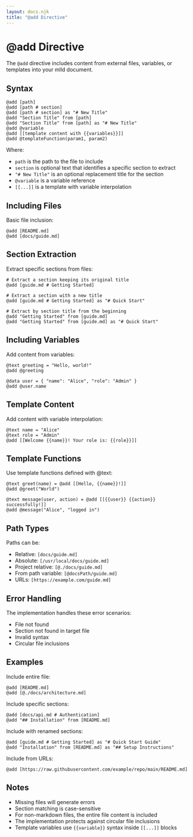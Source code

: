 ```yaml
---
layout: docs.njk
title: "@add Directive"
---
```


# @add Directive

The `@add` directive includes content from external files, variables, or templates into your mlld document.

## Syntax

```mlld
@add [path]
@add [path # section]
@add [path # section] as "# New Title"
@add "Section Title" from [path]
@add "Section Title" from [path] as "# New Title"
@add @variable
@add [[template content with {{variables}}]]
@add @templateFunction(param1, param2)
```

Where:
- `path` is the path to the file to include
- `section` is optional text that identifies a specific section to extract
- `"# New Title"` is an optional replacement title for the section
- `@variable` is a variable reference
- `[[...]]` is a template with variable interpolation

## Including Files

Basic file inclusion:
```mlld
@add [README.md]
@add [docs/guide.md]
```

## Section Extraction

Extract specific sections from files:

```mlld
# Extract a section keeping its original title
@add [guide.md # Getting Started]

# Extract a section with a new title
@add [guide.md # Getting Started] as "# Quick Start"

# Extract by section title from the beginning
@add "Getting Started" from [guide.md]
@add "Getting Started" from [guide.md] as "# Quick Start"
```

## Including Variables

Add content from variables:

```mlld
@text greeting = "Hello, world!"
@add @greeting

@data user = { "name": "Alice", "role": "Admin" }
@add @user.name
```

## Template Content

Add content with variable interpolation:

```mlld
@text name = "Alice"
@text role = "Admin"
@add [[Welcome {{name}}! Your role is: {{role}}]]
```

## Template Functions

Use template functions defined with @text:

```mlld
@text greet(name) = @add [[Hello, {{name}}!]]
@add @greet("World")

@text message(user, action) = @add [[{{user}} {{action}} successfully!]]
@add @message("Alice", "logged in")
```

## Path Types

Paths can be:
- Relative: `[docs/guide.md]`
- Absolute: `[/usr/local/docs/guide.md]`
- Project relative: `[@./docs/guide.md]`
- From path variable: `[@docsPath/guide.md]`
- URLs: `[https://example.com/guide.md]`

## Error Handling

The implementation handles these error scenarios:
- File not found
- Section not found in target file
- Invalid syntax
- Circular file inclusions

## Examples

Include entire file:
```mlld
@add [README.md]
@add [@./docs/architecture.md]
```

Include specific sections:
```mlld
@add [docs/api.md # Authentication]
@add "## Installation" from [README.md]
```

Include with renamed sections:
```mlld
@add [guide.md # Getting Started] as "# Quick Start Guide"
@add "Installation" from [README.md] as "## Setup Instructions"
```

Include from URLs:
```mlld
@add [https://raw.githubusercontent.com/example/repo/main/README.md]
```

## Notes

- Missing files will generate errors
- Section matching is case-sensitive
- For non-markdown files, the entire file content is included
- The implementation protects against circular file inclusions
- Template variables use `{{variable}}` syntax inside `[[...]]` blocks